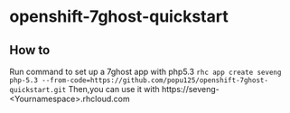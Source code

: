 openshift-7ghost-quickstart
===
How to
---
Run command to set up a 7ghost app with php5.3
`rhc app create seveng php-5.3 --from-code=https://github.com/popu125/openshift-7ghost-quickstart.git`
Then,you can use it with https://seveng-\<Yournamespace\>.rhcloud.com